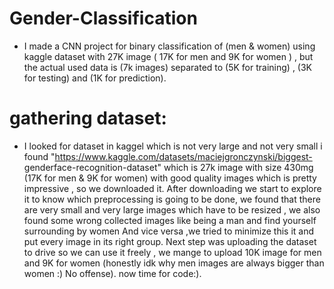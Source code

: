 # Gender-Classification
- I made a CNN project for binary classification of (men & women) using kaggle dataset with 27K image ( 17K for men and 9K for women ) , 
but the actual used data is (7k images) separated to (5K for training) , (3K for testing) and (1K for prediction).


# gathering	dataset:
- I looked for dataset in kaggel which is not  very large and not very	small i found "https://www.kaggle.com/datasets/maciejgronczynski/biggest- genderface-recognition-dataset" which is 27k image with size 430mg (17K for men & 9K for women) with good	quality images which is pretty impressive , so we downloaded it.
After downloading	we start  to explore it to know which preprocessing is going to be done, we found that there are very small and very large images which have to be resized , we also found some wrong collected images like  being a man and find yourself surrounding by women And vice versa ,we tried to minimize this it and put every image in its right group.
Next step was uploading the dataset  to drive so we can use it freely	, we mange to upload 10K image for men and 9K for women (honestly idk why men images are always bigger than women :) No offense).
now time for code:).





